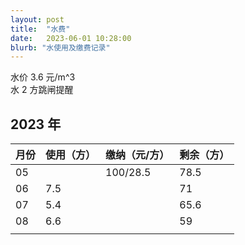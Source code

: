 ```yaml
---
layout: post
title:  "水费"
date:   2023-06-01 10:28:00
blurb: "水使用及缴费记录"
---
```


水价 3.6 元/m^3 <br>
水 2 方跳闸提醒

## 2023 年

| 月份  | 使用（方） | 缴纳（元/方） | 剩余（方）|
|---|---|---|---|
|  05  |  | 100/28.5 | 78.5|
|  06  | 7.5 |  | 71 | 
|  07  | 5.4 |  | 65.6 |
|  08  | 6.6 |  | 59 |
||||